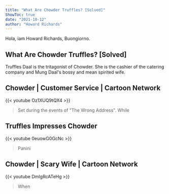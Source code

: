 ```yaml
---
title: "What Are Chowder Truffles? [Solved]"
ShowToc: true 
date: "2021-10-12"
author: "Howard Richards" 
---
```


Hola, iam Howard Richards, Buongiorno.
## What Are Chowder Truffles? [Solved]
Truffles Daal is the tritagonist of Chowder. She is the cashier of the catering company and Mung Daal's bossy and mean spirited wife.

## Chowder | Customer Service | Cartoon Network
{{< youtube Oz1XUQ9tQX4 >}}
>Set during the events of "The Wrong Address". While 

## Truffles Impresses Chowder
{{< youtube 0euowG0GcNc >}}
>Panini

## Chowder | Scary Wife | Cartoon Network
{{< youtube DmIgRcATeHg >}}
>When 


